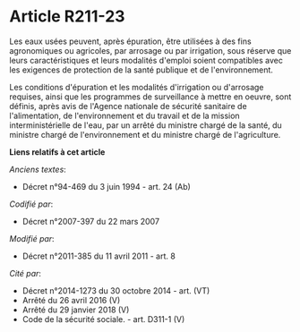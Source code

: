 # Article R211-23

Les eaux usées peuvent, après épuration, être utilisées à des fins agronomiques ou agricoles, par arrosage ou par irrigation,
sous réserve que leurs caractéristiques et leurs modalités d'emploi soient compatibles avec les exigences de protection de la
santé publique et de l'environnement. 

Les conditions d'épuration et les modalités d'irrigation ou d'arrosage requises, ainsi que les programmes de surveillance à
mettre en oeuvre, sont définis, après avis de l'Agence nationale de sécurité sanitaire de l'alimentation, de l'environnement
et du travail et de la mission interministérielle de l'eau, par un arrêté du ministre chargé de la santé, du ministre chargé
de l'environnement et du ministre chargé de l'agriculture.

**Liens relatifs à cet article**

_Anciens textes_:

  - Décret n°94-469 du 3 juin 1994 - art. 24 (Ab)

_Codifié par_:

  - Décret n°2007-397 du 22 mars 2007

_Modifié par_:

  - Décret n°2011-385 du 11 avril 2011 - art. 8

_Cité par_:

  - Décret n°2014-1273 du 30 octobre 2014 - art. (VT)
  - Arrêté du 26 avril 2016 (V)
  - Arrêté du 29 janvier 2018 (V)
  - Code de la sécurité sociale. - art. D311-1 (V)
